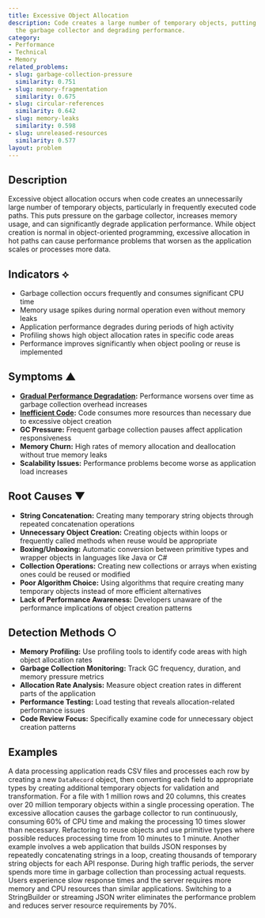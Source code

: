 ```yaml
---
title: Excessive Object Allocation
description: Code creates a large number of temporary objects, putting pressure on
  the garbage collector and degrading performance.
category:
- Performance
- Technical
- Memory
related_problems:
- slug: garbage-collection-pressure
  similarity: 0.751
- slug: memory-fragmentation
  similarity: 0.675
- slug: circular-references
  similarity: 0.642
- slug: memory-leaks
  similarity: 0.598
- slug: unreleased-resources
  similarity: 0.577
layout: problem
---
```


## Description

Excessive object allocation occurs when code creates an unnecessarily large number of temporary objects, particularly in frequently executed code paths. This puts pressure on the garbage collector, increases memory usage, and can significantly degrade application performance. While object creation is normal in object-oriented programming, excessive allocation in hot paths can cause performance problems that worsen as the application scales or processes more data.

## Indicators ⟡
- Garbage collection occurs frequently and consumes significant CPU time
- Memory usage spikes during normal operation even without memory leaks
- Application performance degrades during periods of high activity
- Profiling shows high object allocation rates in specific code areas
- Performance improves significantly when object pooling or reuse is implemented

## Symptoms ▲
- **[Gradual Performance Degradation](gradual-performance-degradation.md):** Performance worsens over time as garbage collection overhead increases
- **[Inefficient Code](inefficient-code.md):** Code consumes more resources than necessary due to excessive object creation
- **GC Pressure:** Frequent garbage collection pauses affect application responsiveness
- **Memory Churn:** High rates of memory allocation and deallocation without true memory leaks
- **Scalability Issues:** Performance problems become worse as application load increases

## Root Causes ▼
- **String Concatenation:** Creating many temporary string objects through repeated concatenation operations
- **Unnecessary Object Creation:** Creating objects within loops or frequently called methods when reuse would be appropriate
- **Boxing/Unboxing:** Automatic conversion between primitive types and wrapper objects in languages like Java or C#
- **Collection Operations:** Creating new collections or arrays when existing ones could be reused or modified
- **Poor Algorithm Choice:** Using algorithms that require creating many temporary objects instead of more efficient alternatives
- **Lack of Performance Awareness:** Developers unaware of the performance implications of object creation patterns

## Detection Methods ○
- **Memory Profiling:** Use profiling tools to identify code areas with high object allocation rates
- **Garbage Collection Monitoring:** Track GC frequency, duration, and memory pressure metrics
- **Allocation Rate Analysis:** Measure object creation rates in different parts of the application
- **Performance Testing:** Load testing that reveals allocation-related performance issues
- **Code Review Focus:** Specifically examine code for unnecessary object creation patterns

## Examples

A data processing application reads CSV files and processes each row by creating a new `DataRecord` object, then converting each field to appropriate types by creating additional temporary objects for validation and transformation. For a file with 1 million rows and 20 columns, this creates over 20 million temporary objects within a single processing operation. The excessive allocation causes the garbage collector to run continuously, consuming 60% of CPU time and making the processing 10 times slower than necessary. Refactoring to reuse objects and use primitive types where possible reduces processing time from 10 minutes to 1 minute. Another example involves a web application that builds JSON responses by repeatedly concatenating strings in a loop, creating thousands of temporary string objects for each API response. During high traffic periods, the server spends more time in garbage collection than processing actual requests. Users experience slow response times and the server requires more memory and CPU resources than similar applications. Switching to a StringBuilder or streaming JSON writer eliminates the performance problem and reduces server resource requirements by 70%.